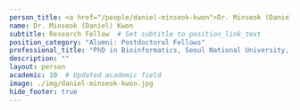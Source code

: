 ```yaml
---
person_title: <a href="/people/daniel-minseok-kwon">Dr. Minseok (Daniel) Kwon</a>
name: Dr. Minseok (Daniel) Kwon
subtitle: Research Fellow  # Set subtitle to position_link_text
position_category: "Alumni: Postdoctoral Fellows"
professional_title: "PhD in Bioinformatics, Seoul National University, Postdoctoral Fellow (2015-2020)"
description: ""
layout: person
academic: 10  # Updated academic field
image: ./img/daniel-minseok-kwon.jpg
hide_footer: true
---
```

